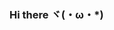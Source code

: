 ### Hi there ヾ(・ω・*)

<!--
**Flacial/Flacial** is a ✨ _special_ ✨ repository because its `README.md` (this file) appears on your GitHub profile.

##### 🔭 I’m currently working on [wordsapiproject](https://github.com/Flacial/wordsapiproject)
##### 🌱 I’m currently learning React
##### 👯 I’m looking to collaborate on building a website that has all Android ROMs
##### 🤔 I’m looking for help with problem solving techniques
##### 📫 How to reach me: No way currently...
##### 😄 Pronouns: Good/Dev
##### ⚡ Fun fact: I like cute stuff

